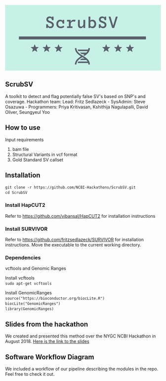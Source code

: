 ![alt text](ScrubSV_logo.png)

## ScrubSV
A toolkit to detect and flag potentially false SV's based on SNP's  and coverage.
Hackathon team: Lead: Fritz Sedlazeck - SysAdmin: Steve Osazuwa - Programmers: Priya Kritivasan, Kshithija Nagulapalli, David Oliver, Seungyeul Yoo

## How to use
Input requirements
1. bam file
2. Structural Variants in vcf format
3. Gold Standard SV callset 

## Installation

`git clone -r https://github.com/NCBI-Hackathons/ScrubSV.git`<br/>
`cd ScrubSV`

### Install HapCUT2
Refer to https://github.com/vibansal/HapCUT2 for installation instructions

### Install SURVIVOR
Refer to https://github.com/fritzsedlazeck/SURVIVOR for installation instructions. Move the executable to the current working directory.

### Dependencies
vcftools and Genomic Ranges

Install vcftools<br/>
`sudo apt-get vcftools`

Install GenomicRanges<br/>
`source("https://bioconductor.org/biocLite.R")`<br/>
`biocLite("GenomicRanges")`<br/>
`library(GenomicRanges)`<br/>

## Slides from the hackathon
We created and presented this method over the NYGC NCBI Hackathon in August 2018. 
[Here is the link to the slides](https://docs.google.com/presentation/d/16ZwtBfEyv7mvlIw1uxhgUtazK3lBlYRjU0Ys9OCQss8/edit?usp=sharing)



## Software Workflow Diagram
We included a workflow of our pipeline describing the modules in the repo. Feel free to check it out. 


